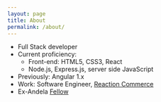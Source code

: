 ```yaml
---
layout: page
title: About
permalink: /about/
---
```


* Full Stack developer
* Current proficiency:
  - Front-end: HTML5, CSS3, React
  - Node.js, Express.js, server side JavaScript
* Previously: Angular 1.x
* Work: Software Engineer, [Reaction Commerce](http://reactioncommerce.com)
* Ex-Andela [Fellow](http://andela.com/fellowship/apply)
